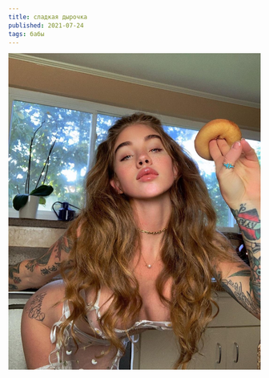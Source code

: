 ```yaml
---
title: сладкая дырочка
published: 2021-07-24
tags: бабы
---
```


<img src="../content/193292317_1627617674264648_7273243702907832089_n.jpg" alt="193292317_1627617674264648_7273243702907832089_n" style="zoom: 67%;" />
